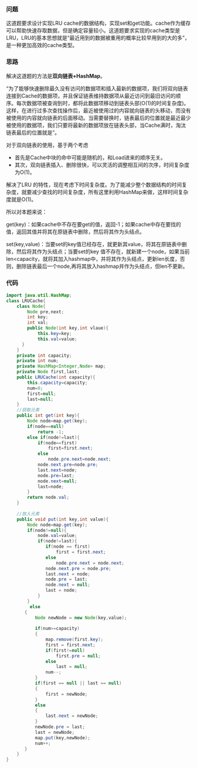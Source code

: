### 问题

这道题要求设计实现LRU cache的数据结构，实现set和get功能。cache作为缓存可以帮助快速存取数据，但是确定容量较小。这道题要求实现的cache类型是LRU，LRU的基本思想就是“最近用到的数据被重用的概率比较早用到的大的多”，是一种更加高效的cache类型。

### 思路

解决这道题的方法是**双向链表+HashMap**。

“为了能够快速删除最久没有访问的数据项和插入最新的数据项，我们将双向链表连接到Cache的数据项，并且保证链表维持数据项从最近访问到最旧访问的顺序。每次数据项被查询到时，都将此数据项移动到链表头部(O(1)的时间复杂度)。这样，在进行过多次查找操作后，最近被使用过的内容就向链表的头移动，而没有被使用的内容就向链表的后面移动。当需要替换时，链表最后的位置就是最近最少被使用的数据项，我们只要将最新的数据项放在链表头部，当Cache满时，淘汰链表最后的位置就是”。

对于双向链表的使用，基于两个考虑

- 首先是Cache中块的命中可能是随机的，和Load进来的顺序无关。
- 其次，双向链表插入、删除很快，可以灵活的调整相互间的次序，时间复杂度为O(1)。

解决了LRU 的特性，现在考虑下时间复杂度。为了能减少整个数据结构的时间复杂度，就要减少查找的时间复杂度，所有这里利用HashMap来做，这样时间复杂度就是O(1)。

所以对本题来说：

get(key)：如果cache中不存在要get的值，返回-1；如果cache中存在要找的值，返回其值并将其在原链表中删除，然后将其作为头结点。

set(key,value)：当要set的key值已经存在，就更新其value，将其在原链表中删除，然后将其作为头结点；当要set的key 值不存在，就新建一个node，如果当前len<capacity，就将其加入hashmap中，并将其作为头结点，更新len长度，否则，删除链表最后一个node,再将其放入hashmap并作为头结点，但len不更新。

### 代码



```java
import java.util.HashMap;
class LRUCache{
    class Node{
        Node pre,next;
        int key;
        int val;
        public Node(int key,int vlaue){
            this.key=key;
            this.val=value;
	  }
    }
    private int capacity;
    private int num;
    private HashMap<Integer,Node> map;
    private Node first,last;
    public LRUCache(int capacity){
        this.capacity=capacity;
        num=0;
        first=null;
        last=null;
	}
    //获取元素
    public int get(int key){
		Node node=map.get(key);
        if(node==null)
            return -1;
        else if(node!=last){
			if(node==first)
                first=first.next;
            else
				node.pre.next=node.next;
            node.next.pre=node.pre;
            last.next=node;
            node.pre=last;
            node.next=null;
            last=node;
        }
        return node.val;
    }
    
    //放入元素
    public void put(int key,int value){
        Node node=map.get(key);
        if(node!=null){
            node.val=value;
            if(node!=last){
               if(node == first)  
                   first = first.next;  
               else  
                   node.pre.next = node.next;  
               node.next.pre = node.pre;  
               last.next = node;  
               node.pre = last;  
               node.next = null;  
               last = node;   
            }
        }
         else   
       {  
           Node newNode = new Node(key,value);  
 
           if(num>=capacity)  
           {  
               map.remove(first.key);  
               first = first.next;  
               if(first!=null)  
                   first.pre = null;  
               else  
                   last = null;  
               num--;      
           }  
           if(first == null || last == null)  
           {  
               first = newNode;  
           }  
           else  
           {  
               last.next = newNode;  
           }  
           newNode.pre = last;  
           last = newNode;  
           map.put(key,newNode);  
           num++;  
       }  
    }
}
```





















